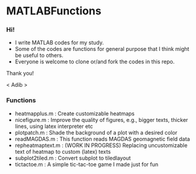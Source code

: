 # MATLABFunctions

### Hi!

- I write MATLAB codes for my study.
- Some of the codes are functions for general purpose that I think might be useful to others.
- Everyone is welcome to clone or/and fork the codes in this repo.

Thank you!

< Adib >

### Functions
- heatmapplus.m                 : Create customizable heatmaps
- nicefigure.m                  : Improve the quality of figures, e.g., bigger texts, thicker lines, using latex interpreter etc
- plotpatch.m                   : Shade the background of a plot with a desired color
- readMAGDAS.m                  : This function reads MAGDAS geomagnetic field data
- repheatmaptext.m              : (WORK IN PROGRESS) Replacing uncustomizable text of heatmap to custom (latex) texts
- subplot2tiled.m               : Convert subplot to tiledlayout
- tictactoe.m                   : A simple tic-tac-toe game I made just for fun
